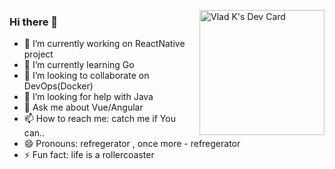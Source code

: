 <!--
**wysRocket/wysRocket** is a ✨ _special_ ✨ repository because its `README.md` (this file) appears on your GitHub profile.

Here are some ideas to get you started:
-->

 <a href="https://app.daily.dev/wysmyfree"><img align="right" src="https://api.daily.dev/devcards/9301db2d31c54c28afac07c956feef90.png?r=ibv" width="200" alt="Vlad K's Dev Card"/></a>

### Hi there 👋

- 🔭 I’m currently working on ReactNative project                 
- 🌱 I’m currently learning Go
- 👯 I’m looking to collaborate on DevOps(Docker)
- 🤔 I’m looking for help with Java
- 💬 Ask me about Vue/Angular
- 📫 How to reach me: catch me if You can..
- 😄 Pronouns: refregerator , once more - refregerator 
- ⚡ Fun fact: life is a rollercoaster 
